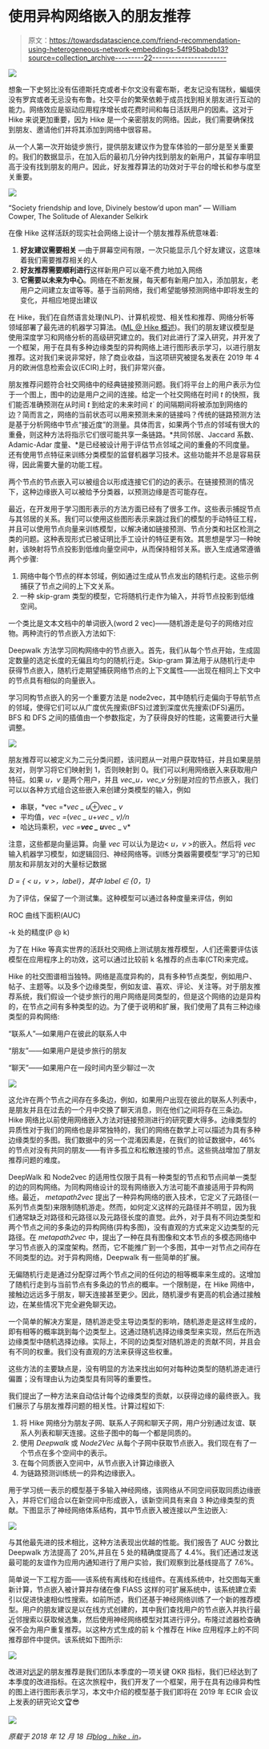 # 使用异构网络嵌入的朋友推荐

> 原文：<https://towardsdatascience.com/friend-recommendation-using-heterogeneous-network-embeddings-54f95babdb13?source=collection_archive---------22----------------------->

![](img/9ef460975734e9c5482b0572dff9067f.png)

想象一下史努比没有伍德斯托克或者卡尔文没有霍布斯，老友记没有瑞秋，蝙蝠侠没有罗宾或者无忌没有布鲁。社交平台的繁荣依赖于成员找到相关朋友进行互动的能力。网络效应是驱动应用程序增长或花费时间和每日活跃用户的因素。这对于 Hike 来说更加重要，因为 Hike 是一个亲密朋友的网络。因此，我们需要确保找到朋友、邀请他们并将其添加到网络中很容易。

从一个人第一次开始徒步旅行，提供朋友建议作为登车体验的一部分是至关重要的。我们的数据显示，在加入后的最初几分钟内找到朋友的新用户，其留存率明显高于没有找到朋友的用户。因此，好友推荐算法的功效对于平台的增长和参与度至关重要。

![](img/72cfbd4776a4405d6bea55fe03405b68.png)

“Society friendship and love, Divinely bestow’d upon man” — William Cowper, The Solitude of Alexander Selkirk

在像 Hike 这样活跃的现实社会网络上设计一个朋友推荐系统意味着:

1.  **好友建议需要相关** —由于屏幕空间有限，一次只能显示几个好友建议，这意味着我们需要推荐相关的人
2.  **好友推荐需要顺利进行**这样新用户可以毫不费力地加入网络
3.  **它需要以未来为中心**。网络在不断发展，每天都有新用户加入，添加朋友，老用户之间建立友谊等等。基于当前网络，我们希望能够预测网络中即将发生的变化，并相应地提出建议

在 Hike，我们在自然语言处理(NLP)、计算机视觉、相关性和推荐、网络分析等领域部署了最先进的机器学习算法。([ML @ Hike 概述](https://blog.hike.in/data-science-hike-nlp-vision-network-analysis-more-152bae47ad09))。我们的朋友建议模型是使用深度学习和网络分析的高级研究建立的。我们对此进行了深入研究，并开发了一个框架，用于在具有多种边缘类型的异构网络上进行图形表示学习，以进行朋友推荐。这对我们来说非常好，除了商业收益，当这项研究被提名发表在 2019 年 4 月的欧洲信息检索会议(ECIR)上时，我们非常兴奋。

朋友推荐问题符合社交网络中的经典链接预测问题。我们将平台上的用户表示为位于一个图上，图中的边是用户之间的连接。给定一个社交网络在时间 *t* 的快照，我们能否准确预测在从时间 *t* 到给定的未来时间 *t`* 的间隔期间将被添加到网络的边？简而言之，网络的当前状态可以用来预测未来的链接吗？传统的链路预测方法是基于分析网络中节点“接近度”的测量。具体而言，如果两个节点的邻域有很大的重叠，则这种方法将指示它们很可能共享一条链路。*共同邻居、Jaccard 系数、Adamic-Adar 度量、*是已经被设计用于评估节点邻域之间的重叠的不同度量。还有使用节点特征来训练分类模型的监督机器学习技术。这些功能并不总是容易获得，因此需要大量的功能工程。

两个节点的节点嵌入可以被组合以形成连接它们的边的表示。在链接预测的情况下，这种边缘嵌入可以被给予分类器，以预测边缘是否可能存在。

最近，在开发用于学习图形表示的方法方面已经有了很多工作。这些表示捕捉节点与其邻居的关系。我们可以使用这些图形表示来跳过我们的模型的手动特征工程，并且可以使用节点向量来训练模型，以解决诸如链接预测、节点分类和社区检测之类的问题。这种表现形式已被证明比手工设计的特征更有效。其思想是学习一种映射，该映射将节点投影到低维向量空间中，从而保持相邻关系。嵌入生成通常遵循两个步骤:

1.  网络中每个节点的样本邻域，例如通过生成从节点发出的随机行走。这些示例捕获了节点之间的上下文关系。
2.  一种 skip-gram 类型的模型，它将随机行走作为输入，并将节点投影到低维空间。

一个类比是文本文档中的单词嵌入(word 2 vec)——随机游走是句子的网络对应物。两种流行的节点嵌入方法如下:

Deepwalk 方法学习同构网络中的节点嵌入。首先，我们从每个节点开始，生成固定数量的选定长度的无偏且均匀的随机行走。Skip-gram 算法用于从随机行走中获得节点嵌入，随机行走期望捕获网络节点的上下文属性——出现在相同上下文中的节点具有相似的向量嵌入。

学习同构节点嵌入的另一个重要方法是 node2vec，其中随机行走偏向于导航节点的邻域，使得它们可以从广度优先搜索(BFS)过渡到深度优先搜索(DFS)遍历。BFS 和 DFS 之间的插值由一个参数指定，为了获得良好的性能，这需要进行大量调整。

![](img/f7fc5f4c8b30422e6e423460150a0ba0.png)

朋友推荐可以被定义为二元分类问题，该问题从一对用户获取特征，并且如果是朋友对，则学习将它们映射到 1，否则映射到 0。我们可以利用网络嵌入来获取用户特征。如果 *u，v* 是两个用户，并且 *vec_u，vec_v* 分别是对应的节点嵌入，我们可以以各种方式组合这些嵌入来创建分类模型的输入，例如

*   串联，*vec =**vec _ u*⊕*vec _ v*
*   平均值，*vec =*(*vec _ u*+*vec _ v)/n*
*   哈达玛乘积，*vec =**vec _ u***vec _ v*

注意，这些都是向量运算。向量 *vec* 可以认为是边< *u，v* >的嵌入。然后将 *vec* 输入机器学习模型，如逻辑回归、神经网络等。训练分类器需要模型“学习”的已知朋友和非朋友对的大量标记数据

*D = { < u，v >，label}，其中 label ∈ {0，1}*

为了评估，保留了一个测试集。这种模型可以通过各种度量来评估，例如

ROC 曲线下面积(AUC)

-k 处的精度(P @ k)

为了在 Hike 等真实世界的活跃社交网络上测试朋友推荐模型，人们还需要评估该模型在应用程序上的功效，这可以通过比较前 k 名推荐的点击率(CTR)来完成。

Hike 的社交图谱相当独特。网络是高度异构的，具有多种节点类型，例如用户、帖子、主题等。以及多个边缘类型，例如友谊、喜欢、评论、关注等。对于朋友推荐系统，我们假设一个徒步旅行的用户网络是同类型的，但是这个网络的边是异构的，在节点之间有多种类型的边。为了便于说明和扩展，我们使用了具有三种边缘类型的异构网络:

“联系人”—如果用户在彼此的联系人中

“朋友”——如果用户是徒步旅行的朋友

“聊天”——如果用户在一段时间内至少聊过一次

![](img/dfc1ef52aea3efea651ca76458d88fb6.png)

这允许在两个节点之间存在多条边，例如，如果用户出现在彼此的联系人列表中，是朋友并且在过去的一个月中交换了聊天消息，则在他们之间将存在三条边。Hike 网络比以前使用网络嵌入方法对链接预测进行的研究要大得多。边缘类型的异质性对于我们的网络也是非常独特的，我们的网络在数学上可以描述为具有多种边缘类型的多图。我们数据中的另一个混淆因素是，在我们的验证数据中，46%的节点对没有共同的朋友——有许多孤立和松散连接的节点。这些挑战增加了朋友推荐问题的难度。

DeepWalk 和 Node2vec 的适用性仅限于具有一种类型的节点和节点间单一类型的边的同构网络。为同构网络设计的现有网络嵌入方法可能不直接适用于异构网络。最近， *metapath2vec* 提出了一种异构网络的嵌入技术，它定义了元路径(一系列节点类型)来限制随机游走。然而，如何定义这样的元路径并不明显，因为我们通常缺乏对路径和元路径以及元路径长度的直觉。此外，对于具有不同边类型和两个节点之间的多条边的异构网络(异构多图)，没有直观的方式来定义边类型的元路径。在 *metapath2vec* 中，提出了一种在具有图像和文本节点的多模态网络中学习节点嵌入的深度架构。然而，它不能推广到一个多图，其中一对节点之间存在不同类型的边。对于异构网络，Deepwalk 有一些简单的扩展。

无偏随机行走是通过分配穿过两个节点之间的任何边的相等概率来生成的。这增加了随机行走到与当前节点有多条边的节点的概率。一个限制是，在 Hike 网络中，接触边远远多于朋友，聊天连接甚至更少。因此，随机漫步有更高的机会通过接触边，在某些情况下完全避免聊天边。

一个简单的解决方案是，随机游走受主导边类型的影响，随机游走是这样生成的，即有相等的概率跳到每个边类型上。这通过随机选择边缘类型来实现，然后在所选边缘类型中随机选择边缘。实际上，不同的边类型对随机游走的贡献不同，并且会有不同的权重。我们没有直观的方法来获得这些权重。

这些方法的主要缺点是，没有明显的方法来找出如何对每种边类型的随机游走进行偏置；没有理由认为边类型具有同等的重要性。

我们提出了一种方法来自动估计每个边缘类型的贡献，以获得边缘的最终嵌入。我们展示了与朋友推荐问题的相关性。计算过程如下:

1.  将 Hike 网络分为朋友子网、联系人子网和聊天子网，用户分别通过友谊、联系人列表和聊天连接。这些子图中的每一个都是同质的。
2.  使用 *Deepwalk* 或 *Node2Vec* 从每个子网中获取节点嵌入。我们现在有了一个节点在多个空间中的表示。
3.  在每个同质嵌入空间中，从节点嵌入计算边缘嵌入
4.  为链路预测训练统一的异构边缘嵌入。

用于学习统一表示的模型基于多输入神经网络，该网络从不同空间获取同质边缘嵌入，并将它们组合以在新空间中形成嵌入，该新空间具有来自 3 种边缘类型的贡献。下图显示了神经网络体系结构，其中节点嵌入被连接以产生边嵌入:

![](img/676cbf398b5b5813e3630eb1d2fc5293.png)

与其他最先进的技术相比，这种方法表现出优越的性能。我们报告了 AUC 分数比 Deepwalk 方法提高了 20%,并且在 5 处的精确度提高了 4.4%。我们还通过发送最可能的友谊作为应用内通知进行了用户实验，我们观察到比基线提高了 7.6%。

简单说一下工程方面——该系统有离线和在线组件。在离线系统中，社交图每天重新计算，节点嵌入被计算并存储在像 FIASS 这样的可扩展系统中，该系统建立索引以促进快速相似性搜索。如前所述，我们还基于神经网络训练了一个新的推荐模型。用户的朋友建议是以在线方式创建的，其中我们查找用户的节点嵌入并执行最近邻搜索以获取候选集，然后使用神经网络模型对其进行评分。布隆过滤器检查确保不会为用户重复推荐。以这种方式生成的前 k 个推荐在 Hike 应用程序上的不同推荐部件中提供。该系统如下图所示:

![](img/cd801482b8fa2ef220cd98c5dff82741.png)

改进对[远足](http://blog.hike.in/)的朋友推荐是我们团队本季度的一项关键 OKR 指标，我们已经达到了本季度的改进指标。在这次旅程中，我们开发了一个框架，用于在具有边缘异构性的图上进行图形表示学习，本文中介绍的模型基于我们即将在 2019 年 ECIR 会议上发表的研究论文🏆😎

![](img/83f759d162862482a10fcb7a258b53aa.png)

*原载于 2018 年 12 月 18 日*[*blog . hike . in*](https://blog.hike.in/networking-d06f58aa3f3e)*。*